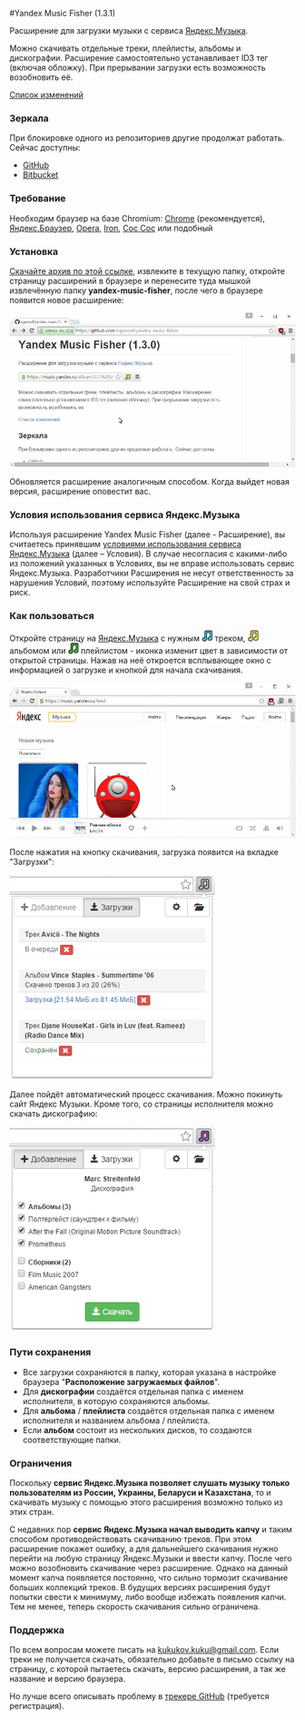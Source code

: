 #Yandex Music Fisher (1.3.1)

Расширение для загрузки музыки с сервиса [Яндекс.Музыка](http://music.yandex.ru/).

Можно скачивать отдельные треки, плейлисты, альбомы и дискографии.
Расширение самостоятельно устанавливает ID3 тег (включая обложку).
При прерывании загрузки есть возможность возобновить её.

[Список изменений](https://github.com/egoroof/yandex-music-fisher/releases)

### Зеркала

При блокировке одного из репозиториев другие продолжат работать. Сейчас доступны:

- [GitHub](https://github.com/egoroof/yandex-music-fisher)
- [Bitbucket](https://bitbucket.org/egoroof/yandex-music-fisher)

### Требование

Необходим браузер на базе Chromium:
[Chrome](https://www.google.com/chrome) (рекомендуется),
[Яндекс.Браузер](https://browser.yandex.ru),
[Opera](http://www.opera.com/),
[Iron](https://www.srware.net/ru/software_srware_iron.php),
[Coc Coc](https://coccoc.com/en) или подобный

### Установка

[Скачайте архив по этой ссылке](https://github.com/egoroof/yandex-music-fisher/releases/download/v1.3.1/yandex-music-fisher_1.3.1.zip),
извлеките в текущую папку, откройте страницу расширений в браузере и перенесите туда мышкой извлечённую папку __yandex-music-fisher__,
после чего в браузере появится новое расширение:

![Установка](/publish/install.gif "Установка")

Обновляется расширение аналогичным способом.
Когда выйдет новая версия, расширение оповестит вас.

### Условия использования сервиса Яндекс.Музыка

Используя расширение Yandex Music Fisher (далее - Расширение), вы считаетесь принявшим [условиями использования сервиса Яндекс.Музыка](https://legal.yandex.ru/music_termsofuse/) (далее – Условия).
В случае несогласия с какими-либо из положений указанных в Условиях, вы не вправе использовать сервис Яндекс.Музыка.
Разработчики Расширения не несут ответственность за нарушения Условий, поэтому используйте Расширение на свой страх и риск.

### Как пользоваться

Откройте страницу на [Яндекс.Музыка](http://music.yandex.ru/) с нужным ![blue](/publish/blue.png) треком,
![yellow](/publish/yellow.png) альбомом или ![green](/publish/green.png) плейлистом - иконка изменит цвет в зависимости
от открытой страницы. Нажав на неё откроется всплывающее окно с информацией о загрузке и кнопкой для начала скачивания.

![Использование](/publish/usage.gif "Использование")

После нажатия на кнопку скачивания, загрузка появится на вкладке "Загрузки":

![Загрузки](/publish/loader.png)

Далее пойдёт автоматический процесс скачивания. Можно покинуть сайт Яндекс Музыки.
Кроме того, со страницы исполнителя можно скачать дискографию:

![Дискография](/publish/discography.png)

### Пути сохранения

- Все загрузки сохраняются в папку, которая указана в настройке браузера "__Расположение загружаемых файлов__".
- Для __дискографии__ создаётся отдельная папка с именем исполнителя, в которую сохраняются альбомы.
- Для __альбома__ / __плейлиста__ создаётся отдельная папка с именем исполнителя и названием альбома / плейлиста.
- Если __альбом__ состоит из нескольких дисков, то создаются соответствующие папки.

### Ограничения

Поскольку __сервис Яндекс.Музыка позволяет слушать музыку только пользователям из России, Украины, Беларуси и
Казахстана__, то и скачивать музыку с помощью этого расширения возможно только из этих стран.

С недавних пор __сервис Яндекс.Музыка начал выводить капчу__ и таким способом противодействовать скачиванию треков.
При этом расширение покажет ошибку, а для дальнейшего скачивания нужно перейти на любую страницу Яндекс.Музыки и
ввести капчу. После чего можно возобновить скачивание через расширение. Однако на данный момент капча появляется постоянно,
что сильно тормозит скачивание больших коллекций треков. В будущих версиях расширения будут попытки свести к минимуму,
либо вообще избежать появления капчи. Тем не менее, теперь скорость скачивания сильно ограничена.

### Поддержка

По всем вопросам можете писать на kukukov.kuku@gmail.com.
Если треки не получается скачать, обязательно добавьте в письмо ссылку на страницу, с которой
пытаетесь скачать, версию расширения, а так же название и версию браузера.

Но лучше всего описывать проблему в
[трекере GitHub](https://github.com/egoroof/yandex-music-fisher/issues/new)
(требуется регистрация).
